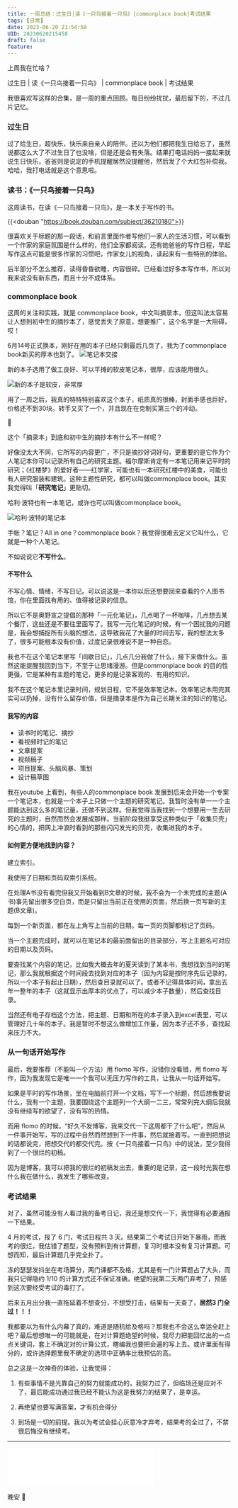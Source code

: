 ```yaml
---
title: 一周总结：过生日|读《一只鸟接着一只鸟》|commonplace book|考试结果
tags: [日常]
date: 2023-06-20 21:54:58
UID: 20230620215458
draft: false
feature: 
---
```


上周我在忙啥？

过生日 | 读《一只鸟接着一只鸟》 | commonplace book | 考试结果

我很喜欢写这样的合集，是一周的重点回顾。每日纷纷扰扰，最后留下的，不过几片记忆。

<!--more-->

### 过生日

过了给生日，超快乐，快乐来自亲人的陪伴。还以为他们都把我生日给忘了，虽然说都这么大了不过生日了也没啥，但是还是会有失落。结果打电话妈妈一接起来就说生日快乐，爸爸则是说定的手机提醒居然没提醒他，然后发了个大红包补偿我。哈哈，我打电话就是这个意思啦。

### 读书：《一只鸟接着一只鸟》

这周读书，在读《一只鸟接着一只鸟》，是一本关于写作的书。

{{<douban "https://book.douban.com/subject/36210180">}}

很喜欢关于标题的那一段话，和前言里面作者写他们一家人的生活习惯，可以看到一个作家的家庭氛围是什么样的，他们全家都阅读。还有她爸爸的写作日程，早起写作这点可能是很多作家的习惯吧，作家女儿的视角，读起来有一些特别的体验。

后半部分不怎么推荐，读得昏昏欲睡，内容很碎。已经看过好多本写作书，所以对我来说没有新东西，而且十分不成体系。

### commonplace book
这周的关注和实践，就是 commonplace book，中文叫摘录本，但这叫法太容易让人想到初中生的摘抄本了，感觉丢失了原意，想要推广，这个名字是一大阻碍，哎！

6月14号正式换本，刚好在用的本子已经只剩最后几页了，我为了commonplace book新买的厚本也到了。
![笔记本交接](https://s2.loli.net/2023/06/20/OSsaE3WJckMZzbG.jpg)

新的本子选用了做工良好、可以平摊的软皮笔记本，很厚，应该能用很久。

![新的本子是软皮，非常厚](https://s2.loli.net/2023/06/20/4lZtx9oQYHyni5U.jpg)

用了一周之后，我真的特特特别喜欢这个本子，纸质真的很棒，封面手感也巨好，价格还不到30块。转手又买了一个，并且现在在克制买第三个的冲动。

🌲

这个「摘录本」到底和初中生的摘抄本有什么不一样呢？

好像没太大不同，它所写的内容更广，不只是摘抄好词好句，更重要的是它作为个人笔记本你可以记录所有自己的研究主题。福尔摩斯肯定有一本笔记用来记平时的研究；《红楼梦》的爱好者——红学家，可能也有一本研究红楼中的美食，可能也有人研究服装和建筑。这种主题性研究，都可以叫做commonplace book。其实我觉得叫「**研究笔记**」更贴切。

哈利·波特也有一本笔记，或许也可以叫做commonplace book。

![哈利·波特的笔记本](https://s2.loli.net/2023/06/20/5RAxtEm3gsJpeO9.png)

手帐？笔记？All in one？commonplace book？我觉得很难去定义它叫什么，它就是一种个人笔记。

不如说说它**不写什么**。

#### 不写什么
不写心情、情绪，不写日记。可以说这是一本你以后还想要回来查看的个人图书馆，你在里面找有用的、值得被记录的信息。

所以它不是奥野宣之提倡的那种「一元化笔记」，几点喝了一杯咖啡，几点想去某个餐厅，这些还是不要往里面写了。我写一元化笔记的时候，有一个困扰我的问题是，我会想捕捉所有头脑的想法，这导致我花了大量的时间去写，我的想法太多了，很多可能根本没有价值，过度记录很难说不是一种自恋。

我也不在这个笔记本里写「间歇日记」，几点几分我做了什么，接下来做什么。虽然这能提醒我回到当下，不至于让思绪漫游。但是commonplace book 的目的性更强，它是某种有主题的笔记，更多的是记录客观的、有用的知识。

我不在这个笔记本里记录时间，规划日程，它不是效率笔记本。效率笔记本用完其实可以扔掉，没有什么留存价值，但是摘录本是作为自己长期关注的知识的笔记。

#### 我写的内容
- 读书时的笔记、摘抄
- 看视频时记的笔记
- 文章提案
- 视频稿子
- 项目提案、头脑风暴、策划
- 设计稿草图

我在youtube 上看到，有些人的commonplace book 发展到后来会开始一个专案一个笔记本，也就是一个本子上只做一个主题的研究笔记。我暂时没有单一一个主题能达到这么多的笔记量，还做不到这样。但我觉得当我找到一个想要用一生去研究的主题时，自然而然会发展成那样。当前阶段我挺享受这种类似于「收集贝壳」的心情的，把网上冲浪时看到的那些闪闪发光的贝壳，收集进我的本子。

#### 如何更方便地找到内容？
建立索引。

我使用了日期和页码双索引系统。

在处理A书没有看完但我又开始看到B文章的时候，我不会为一个未完成的主题(A书)事先留出很多空白页，而是只留出当前正在使用的页面，然后换一页写新的主题(B文章)。

每到一个新页面，都在左上角写上当前的日期。每一页的页脚都标记了页码。

当一个主题完成时，就可以在笔记本的最前面留出的目录部分，写上主题名可对应的日期以及页码。

要查找某个内容的笔记，比如我大概去年的夏天读到了某本书，我想找到当时的笔记，那么我就根据这个时间段去找到对应的本子（因为内容是按时序先后记录的，所以一个本子有起止日期），然后查目录就可以了。或者不记得具体时间，拿出去年一整年的本子（这就显示出厚本的优点了，可以减少本子数量），然后查找目录。

当然还有电子存档这个方法，把主题、日期和所在的本子录入到excel表里，可以管理好几十年的本子。我是暂时不想这么做增加工作量，因为本子还不多，查找起来压力不大。

### 从一句话开始写作

最后，我要推荐（不能叫一个方法）用 flomo 写作，没错你没看错，用 flomo 写作，因为我发现它是唯一一个我可以无压力写作的工具，让我从一句话开始写。

如果是平时的写作场景，坐在电脑前打开一个文档，写下一个标题，然后想我要说什么，我有一个主题，我要围绕这个主题列一个大纲一二三，常常列完大纲后我就没有继续写的欲望了，没有写的热情。

而用 flomo 的时候，“好久不发博客，我来交代一下这周都干了什么吧”，然后从一件事开始写，写的过程中自然而然想到下一件事，然后就接着写。一直到把想说的话都说完，把想交代的都交代完。按《一只鸟接着一只鸟》中的说法，至少我得到了一个很烂的初稿。

因为是博客，我可以把我的很烂的初稿发出去，重要的是记录，这一段时光我在想什么我在做什么，我发生了哪些改变。

### 考试结果

对了，虽然可能没有人看过我的备考日记，我还是想交代一下，我觉得有必要通报一下结果。

4 月的考试，报了 6 门，考试日程共 3 天。结果第二个考试日开始下暴雨，而我考的很烂，我估错了题型，没有预料到有计算题，复习时根本没有复习计算题。可想而知，最后计算题几乎完全扑了。

冻的瑟瑟发抖坐在考场算分，两门课都不及格，尤其是有一门计算题占了大头，而我只记得隐约 1/10 的计算方式还不保证准确，绝望的我第二天两门弃考了，预感到这次要经受考试的毒打了。

后来五月出分我一直拖延着不想查分，不想受打击，结果有一天查了，**居然3 门全过！！！**

我都要以为有什么内幕了真的，难道是随机给及格吗？那我也不会这么幸运全赶上吧？最后想想唯一的可能就是，在对计算题绝望的时候，我尽力把能回忆出的一点点关键词，套上不确定对的计算公式，瞎编我也要把会遍的写上去。或许里面有得分的，或许选择题里我不确定的选项中正确率比我预估的高。

总之这是一次神奇的体验，让我觉得：

1. 有些事情不是光靠自己的努力就能成功的，我努力过了，但临场还是应对不了，最后能成功通过我已经不能认为这是我努力的结果了，是幸运。
    
2. 再绝望也要写满答案，才有机会得分
    
3. 到场是一切的前提。我以为考试会挂心灰意冷才弃考，结果考的全过了，不禁很后悔没有继续考。
---


<iframe frameborder="no" border="0" marginwidth="0" marginheight="0" width=330 height=86 src="//music.163.com/outchain/player?type=2&id=1922652961&auto=1&height=66"></iframe>

晚安 🌛